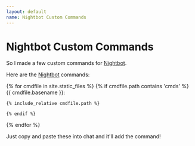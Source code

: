 ```yaml
---
layout: default
name: Nightbot Custom Commands
---
```

# Nightbot Custom Commands

So I made a few custom commands for [Nightbot].

Here are the [Nightbot] commands:

{% for cmdfile in site.static_files %}
    {% if cmdfile.path contains 'cmds' %}
{{ cmdfile.basename }}:

~~~
{% include_relative cmdfile.path %}
~~~

    {% endif %}
{% endfor %}

Just copy and paste these into chat and it'll add the command!

[nightbot]: //beta.nightbot.tv/
